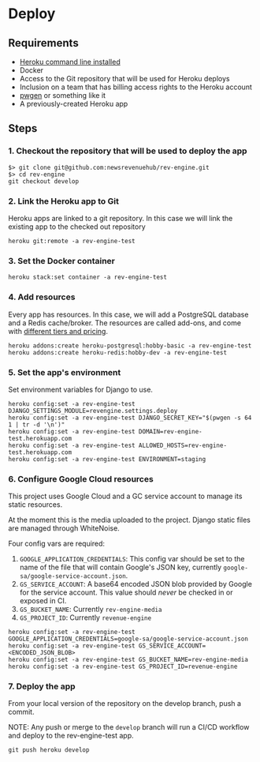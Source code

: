 # Deploy

## Requirements

* [Heroku command line installed](https://devcenter.heroku.com/categories/command-line)
* Docker
* Access to the Git repository that will be used for Heroku deploys
* Inclusion on a team that has billing access rights to the Heroku account
* [pwgen](https://github.com/jbernard/pwgen) or something like it
* A previously-created Heroku app

## Steps

### 1. Checkout the repository that will be used to deploy the app

```shell
$> git clone git@github.com:newsrevenuehub/rev-engine.git
$> cd rev-engine
git checkout develop
```

### 2. Link the Heroku app to Git

Heroku apps are linked to a git repository. In this case we will link the existing app to the checked out repository

```shell
heroku git:remote -a rev-engine-test
```

### 3. Set the Docker container

```shell
heroku stack:set container -a rev-engine-test
```

### 4. Add resources

Every app has resources. In this case, we will add a PostgreSQL database and a Redis cache/broker. The resources are called add-ons, and come with [different tiers and pricing](https://elements.heroku.com/addons).

```shell
heroku addons:create heroku-postgresql:hobby-basic -a rev-engine-test
heroku addons:create heroku-redis:hobby-dev -a rev-engine-test
```

### 5. Set the app's environment

Set environment variables for Django to use.

```shell
heroku config:set -a rev-engine-test DJANGO_SETTINGS_MODULE=revengine.settings.deploy
heroku config:set -a rev-engine-test DJANGO_SECRET_KEY="$(pwgen -s 64 1 | tr -d '\n')"
heroku config:set -a rev-engine-test DOMAIN=rev-engine-test.herokuapp.com
heroku config:set -a rev-engine-test ALLOWED_HOSTS=rev-engine-test.herokuapp.com
heroku config:set -a rev-engine-test ENVIRONMENT=staging
```

### 6. Configure Google Cloud resources

This project uses Google Cloud and a GC service account to manage its static resources.

At the moment this is the media uploaded to the project. Django static files are managed through WhiteNoise.

Four config vars are required:

1. `GOOGLE_APPLICATION_CREDENTIALS`: This config var should be set to the name of the file that will contain Google's JSON key, currently `google-sa/google-service-account.json`.
2. `GS_SERVICE_ACCOUNT`: A base64 encoded JSON blob provided by Google for the service account. This value should *never* be checked in or exposed in CI.
3. `GS_BUCKET_NAME`: Currently `rev-engine-media`
4. `GS_PROJECT_ID`: Currently `revenue-engine`

```shell
heroku config:set -a rev-engine-test GOOGLE_APPLICATION_CREDENTIALS=google-sa/google-service-account.json
heroku config:set -a rev-engine-test GS_SERVICE_ACCOUNT=<ENCODED_JSON_BLOB>
heroku config:set -a rev-engine-test GS_BUCKET_NAME=rev-engine-media
heroku config:set -a rev-engine-test GS_PROJECT_ID=revenue-engine
```

### 7. Deploy the app

From your local version of the repository on the develop branch, push a commit.

NOTE: Any push or merge to the `develop` branch will run a CI/CD workflow and deploy to the rev-engine-test app.

```shell
git push heroku develop
```
